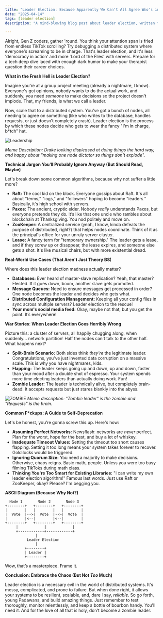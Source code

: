 ```yaml
---
title: "Leader Election: Because Apparently We Can't All Agree Who's in Charge (💀🙏)"
date: "2025-04-14"
tags: [leader election]
description: "A mind-blowing blog post about leader election, written for chaotic Gen Z engineers. If you still don't get it after this, just quit."

---
```


Alright, Gen Z coders, gather 'round. You think your attention span is fried from endless TikTok scrolling? Try debugging a distributed system where everyone's screaming to be in charge. That's leader election, and it's less 'democracy in action' and more 'Lord of the Flies' with servers. Prepare for a tech deep dive laced with enough dark humor to make your therapist question their career choices.

**What in the Fresh Hell is Leader Election?**

Imagine you're at a group project meeting (already a nightmare, I know). Everyone's got opinions, nobody wants to do the actual work, and suddenly, you need *someone* to make decisions so the project doesn't implode. That, my friends, is what we call a leader.

Now, scale that to a distributed system. You've got a bunch of nodes, all needing to agree on something (like who writes to the database, handles requests, or just doesn't completely crash). Leader election is the process by which these nodes decide who gets to wear the fancy "I'm in charge, b*tch" hat.

![Leadership](https://i.kym-cdn.com/photos/images/newsfeed/001/460/134/e72.jpg)

*Meme Description: Drake looking displeased at doing things the hard way, and happy about "making one node dictator so things don't explode".*

**Technical Jargon You'll Probably Ignore Anyway (But Should Read, Maybe)**

Let's break down some common algorithms, because why not suffer a little more?

*   **Raft:** The cool kid on the block. Everyone gossips about Raft. It's all about "terms," "logs," and "followers" hoping to become "leaders." Basically, it's high school with servers.
*   **Paxos:** The ancient, cryptic elder. Nobody *really* understands Paxos, but everyone pretends they do. It’s like that one uncle who rambles about blockchain at Thanksgiving. You nod politely and move on.
*   **ZooKeeper:** A centralized service (yeah, I know, kinda defeats the purpose of distributed, right?) that helps nodes coordinate. Think of it as the principal's office for your unruly server cluster.
*   **Lease:** A fancy term for "temporary ownership." The leader gets a lease, and if they screw up or disappear, the lease expires, and someone else gets a shot. It's like musical chairs, but with more existential dread.

**Real-World Use Cases (That Aren't Just Theory BS)**

Where does this leader election madness actually matter?

*   **Databases:** Ever heard of master-slave replication? Yeah, that master? Elected. If it goes down, boom, another slave gets promoted.
*   **Message Queues:** Need to ensure messages get processed in order? One node becomes the leader and decides who gets what.
*   **Distributed Configuration Management:** Keeping all your config files in sync across multiple servers? Leader election to the rescue!
*   **Your mom's social media feed:** Okay, maybe not that, but you get the point. It’s everywhere!

**War Stories: When Leader Election Goes Horribly Wrong**

Picture this: a cluster of servers, all happily chugging along, when suddenly... network partition! Half the nodes can't talk to the other half. What happens next?

*   **Split-Brain Scenario:** Both sides think *they're* the legitimate leader. Congratulations, you've just invented data corruption on a massive scale. This is why you have nightmares, kids.
*   **Flapping:** The leader keeps going up and down, up and down, faster than your mood after a double shot of espresso. Your system spends more time electing leaders than actually doing work. Fun!
*   **Zombie Leader:** The leader is technically alive, but completely brain-dead. It accepts requests but just stares blankly into the abyss.

![ZOMBIE](https://i.imgflip.com/555i7d.jpg)
*Meme description: "Zombie leader" is the zombie and "Requests" is the brain.*

**Common F\*ckups: A Guide to Self-Deprecation**

Let's be honest, you're gonna screw this up. Here's how:

*   **Assuming Perfect Networks:** Newsflash: networks are *never* perfect. Plan for the worst, hope for the best, and buy a lot of whiskey.
*   **Inadequate Timeout Values:** Setting the timeout too short causes flapping. Setting it too long means your system takes forever to recover. Goldilocks would be triggered.
*   **Ignoring Quorum Size:** You need a majority to make decisions. Otherwise, chaos reigns. Basic math, people. Unless you were too busy filming TikToks during math class.
*   **Thinking You're Too Smart for Existing Libraries:** "I can write my own leader election algorithm!" Famous last words. Just use Raft or ZooKeeper, okay? Please? I'm begging you.

**ASCII Diagram (Because Why Not?)**

```
  Node 1       Node 2       Node 3
+--------+   +--------+   +--------+
|        |   |        |   |        |
|  Vote  |-->|  Vote  |-->|  Vote  |
|        |<--|        |<--|        |
+--------+   +--------+   +--------+
     |            |            |
     +------------+------------+
              |
          Leader Election
              |
         +--------+
         | Leader |
         +--------+
```

Wow, that’s a masterpiece. Frame it.

**Conclusion: Embrace the Chaos (But Not *Too* Much)**

Leader election is a necessary evil in the world of distributed systems. It's messy, complicated, and prone to failure. But when done right, it allows your systems to be resilient, scalable, and, dare I say, *reliable*. So go forth, young Padawans, and build amazing things. Just remember to test thoroughly, monitor relentlessly, and keep a bottle of bourbon handy. You'll need it. And for the love of all that is holy, don't become a zombie leader.
